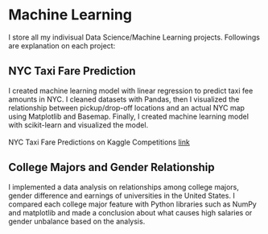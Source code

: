# Machine Learning
I store all my indivisual Data Science/Machine Learning projects.
Followings are explanation on each project:

## NYC Taxi Fare Prediction
I created machine learning model with linear regression to predict taxi fee amounts in NYC. I cleaned datasets with Pandas, then I visualized the relationship between pickup/drop-off locations and an actual NYC map using Matplotlib and Basemap. Finally, I created machine learning model with scikit-learn and visualized the model.<br><br>
NYC Taxi Fare Predictions on Kaggle Competitions [link](https://www.kaggle.com/c/new-york-city-taxi-fare-prediction)

## College Majors and Gender Relationship
I implemented a data analysis on relationships among college majors, gender difference and earnings of universities in the United States. I compared each college major feature with Python libraries such as NumPy and matplotlib and made a conclusion about what causes high salaries or gender unbalance based on the analysis. 
